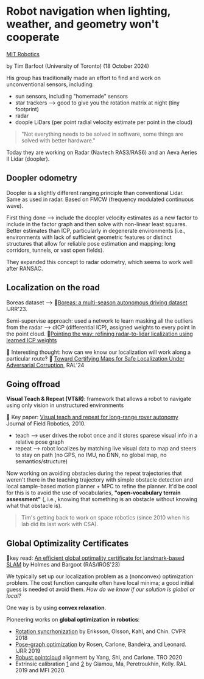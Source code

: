 # Robot navigation when lighting, weather, and geometry won't cooperate
[MIT Robotics](https://www.youtube.com/watch?v=oelXylttvS4)

by Tim Barfoot (University of Toronto) (18 October 2024)

His group has traditionally made an effort to find and work on unconventional sensors, including:
- sun sensors, including "homemade" sensors
- star trackers --> good to give you the rotation matrix at night (tiny footprint)
- radar
- doople LiDars (per point radial velocity estimate per point in the cloud)

> "Not everything needs to be solved in software, some things are solved with better hardware."

Today they are working on Radar (Navtech RAS3/RAS6) and an Aeva Aeries II Lidar (doopler).

## Doopler odometry
Doopler is a slightly different ranging principle than conventional Lidar. Same as used in radar. Based on FMCW (frequency modulated continuous wave).

First thing done --> include the doopler velocity estimates as a new factor to include in the factor graph and then solve with non-linear least squares. Better estimates than ICP, particularly in degenerate environments (i.e., environments with lack of sufficient geometric features or distinct structures that allow for reliable pose estimation and mapping: long corridors, tunnels, or vast open fields). 

They expanded this concept to radar odometry, which seems to work well after RANSAC.

## Localization on the road

Boreas dataset --> 📑[Boreas: a multi-season autonomous driving dataset](https://journals.sagepub.com/doi/epub/10.1177/02783649231160195) IJRR'23. 

Semi-supervise approach: used a network to learn masking all the outliers from the radar --> dICP (differential ICP), assigned weights to every point in the point cloud.
📑[Pointing the way: refining radar-to-lidar licalization using learned ICP weights](https://arxiv.org/abs/2309.08731#:~:text=The%20learned%20weights%20facilitate%20ICP,real%2Dworld%20autonomous%20driving%20data.)

🧠 Interesting thought: how can we know our localization will work along a particular route?
📑 [Toward Certifying Maps for Safe Localization Under Adversarial Corruption](https://arxiv.org/abs/2309.04251), RAL'24

## Going offroad

**Visual Teach & Repeat (VT&R)**: framework that allows a robot to navigate using only vision in unstructured environments

📑 Key paper: [Visual teach and repeat for long-range rover autonomy](https://onlinelibrary.wiley.com/doi/abs/10.1002/rob.20342) Journal of Field Robotics, 2010.

- teach --> user drives the robot once and it stores sparese visual info in a relative pose graph
- repeat --> robot localizes by matching live visual data to map and steers to stay on path
(no GPS, no IMU, no DNN, no global map, no semantics/structure)

Now working on avoiding obstacles during the repeat trajectories that weren't there in the teaching trajectory with simple obstacle detection and local sample-based motion planner + MPC to refine the planner. It'd be cool for this is to avoid the use of vocabularies, **"open-vocabulary terrain assessment"** (, i.e., knowing that something is an obstacle without knowing what that obstacle is).

> Tim's getting back to work on space robotics (since 2010 when his lab did its last work with CSA).

## Global Optimizality Certificates

📑key read: [An efficient global optimality certificate for landmark-based SLAM](#) by Holmes and Bargoot (RAS/IROS'23)

We typically set up our localization problem as a (nonconvex) optimization problem. The cost function canquite often have local minima; a good initial guess is needed ot avoid them. _How do we know if our solution is global or local?_

One way is by using **convex relaxation**. 

Pioneering works on **global optimization in robotics**:

- [Rotation syncrhonization](https://openaccess.thecvf.com/content_cvpr_2018/papers/Eriksson_Rotation_Averaging_and_CVPR_2018_paper.pdf) by Eriksson, Olsson, Kahl, and Chin. CVPR 2018
- [Pose-graph optimization](https://arxiv.org/abs/1612.07386) by Rosen, Carlone, Bandeira, and Leonard. IJRR 2019
- [Robust pointcloud](https://arxiv.org/abs/2001.07715) alignment by Yang, Shi, and Carlone. TRO 2020
- Extrinsic calibration [1](https://arxiv.org/abs/1809.03554) and [2](https://arxiv.org/abs/2005.08298) by Giamou, Ma, Peretroukhin, Kelly. RAL 2019 and MFI 2020.

